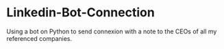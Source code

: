 # Linkedin-Bot-Connection
Using a bot on Python to send connexion with a note to the CEOs of all my referenced companies.
